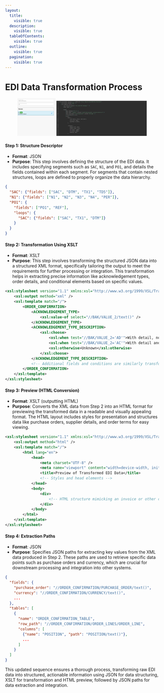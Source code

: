 ```yaml
---
layout:
  title:
    visible: true
  description:
    visible: true
  tableOfContents:
    visible: true
  outline:
    visible: true
  pagination:
    visible: true
---
```


# EDI Data Transformation Process

####

<figure><img src="../../../.gitbook/assets/EDI (1).png" alt=""><figcaption></figcaption></figure>

#### Step 1: Structure Descriptor

* **Format**: JSON
* **Purpose**: This step involves defining the structure of the EDI data. It includes specifying segments such as `SAC`, `N1`, and `PO1`, and details the fields contained within each segment. For segments that contain nested structures, loops are defined to properly organize the data hierarchy.

```json
{
  "SAC": {"fields": ["SAC", "DTM", "TX1", "TD5"]},
  "N1": {"fields": ["N1", "N2", "N3", "N4", "PER"]},
  "PO1": {
    "fields": ["PO1", "REF"],
    "loops": {
      "SAC": {"fields": ["SAC", "TX1", "DTM"]}
    }
  }
}
```

#### Step 2: Transformation Using XSLT

* **Format**: XSLT
* **Purpose**: This step involves transforming the structured JSON data into a structured XML format, specifically tailoring the output to meet the requirements for further processing or integration. This transformation helps in extracting precise information like acknowledgement types, order details, and conditional elements based on specific values.

```xml
<xsl:stylesheet version="1.1" xmlns:xsl="http://www.w3.org/1999/XSL/Transform">
    <xsl:output method="xml" />
    <xsl:template match="/">
        <ORDER_CONFIRMATION>
            <ACKNOWLEDGEMENT_TYPE>
                <xsl:value-of select="//BAK/VALUE_2/text()" />
            </ACKNOWLEDGEMENT_TYPE>
            <ACKNOWLEDGEMENT_TYPE_DESCRIPTION>
                <xsl:choose>
                    <xsl:when test="//BAK/VALUE_2='AD'">With detail, no change</xsl:when>
                    <xsl:when test="//BAK/VALUE_2='AC'">With detail and change</xsl:when>
                    <xsl:otherwise>Unknown</xsl:otherwise>
                </xsl:choose>
            </ACKNOWLEDGEMENT_TYPE_DESCRIPTION>
            <!-- Additional fields and conditions are similarly transformed -->
        </ORDER_CONFIRMATION>
    </xsl:template>
</xsl:stylesheet>

```

#### Step 3: Preview (HTML Conversion)

* **Format**: XSLT (outputting HTML)
* **Purpose**: Converts the XML data from Step 2 into an HTML format for previewing the transformed data in a readable and visually appealing format. The HTML layout includes styles for presentation and structures data like purchase orders, supplier details, and order terms for easy viewing.

```xml
<xsl:stylesheet version="1.1" xmlns:xsl="http://www.w3.org/1999/XSL/Transform">
    <xsl:output method="html" />
    <xsl:template match="/">
        <html lang="en">
            <head>
                <meta charset="UTF-8" />
                <meta name="viewport" content="width=device-width, initial-scale=1.0" />
                <title>Preview of Transformed EDI Data</title>
                <!-- Styles and head elements -->
            </head>
            <body>
                <div>
                    <!-- HTML structure mimicking an invoice or other document type, with data bindings from the transformed XML -->
                </div>
            </body>
        </html>
    </xsl:template>
</xsl:stylesheet>


```

#### Step 4: Extraction Paths

* **Format**: JSON
* **Purpose**: Specifies JSON paths for extracting key values from the XML data produced in Step 2. These paths are used to retrieve specific data points such as purchase orders and currency, which are crucial for downstream processing and integration into other systems.

```json
{
  "fields": {
    "purchase_order": "//ORDER_CONFIRMATION/PURCHASE_ORDER/text()",
    "currency": "//ORDER_CONFIRMATION/CURRENCY/text()",
    ...
  },
  "tables": [
    {
      "name": "ORDER_CONFIRMATION_TABLE",
      "row_path": "//ORDER_CONFIRMATION/ORDER_LINES/ORDER_LINE",
      "columns": [
        {"name": "POSITION", "path": "POSITION/text()"},
        ...
      ]
    }
  ]
}
```

This updated sequence ensures a thorough process, transforming raw EDI data into structured, actionable information using JSON for data structuring, XSLT for transformation and HTML preview, followed by JSON paths for data extraction and integration.
